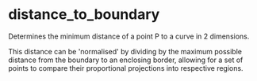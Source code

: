 # distance_to_boundary
Determines the minimum distance of a point P to a curve in 2 dimensions.

This distance can be 'normalised' by dividing by the maximum possible distance from the boundary to an enclosing
border, allowing for a set of points to compare their proportional projections into respective regions.
